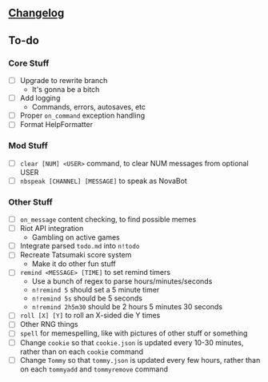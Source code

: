 ## [Changelog](https://novabros.github.io/NovaBot/version)
## To-do

### Core Stuff
- [ ] Upgrade to rewrite branch
  - It's gonna be a bitch
- [ ] Add logging
  - Commands, errors, autosaves, etc
- [ ] Proper `on_command` exception handling
- [ ] Format HelpFormatter

### Mod Stuff
- [ ] `clear [NUM] <USER>` command, to clear NUM messages from optional USER
- [ ] `nbspeak [CHANNEL] [MESSAGE]` to speak as NovaBot

### Other Stuff
- [ ] `on_message` content checking, to find possible memes
- [ ] Riot API integration
  - Gambling on active games
- [ ] Integrate parsed `todo.md` into `n!todo`
- [ ] Recreate Tatsumaki score system
  - Make it do other fun stuff
- [ ] `remind <MESSAGE> [TIME]` to set remind timers
  - Use a bunch of regex to parse hours/minutes/seconds
  - `n!remind 5` should set a 5 minute timer
  - `n!remind 5s` should be 5 seconds
  - `n!remind 2h5m30` should be 2 hours 5 minutes 30 seconds
- [ ] `roll [X] [Y]` to roll an X-sided die Y times
- [ ] Other RNG things
- [ ] `spell` for memespelling, like with pictures of other stuff or something
- [ ] Change `cookie` so that `cookie.json` is updated every 10-30 minutes, rather than on each `cookie` command
- [ ] Change `Tommy` so that `tommy.json` is updated every few hours, rather than on each `tommyadd` and `tommyremove` command
